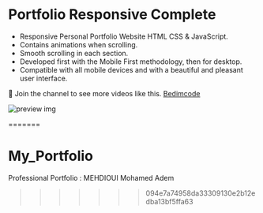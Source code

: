 
# Portfolio Responsive Complete

- Responsive Personal Portfolio Website HTML CSS & JavaScript.
- Contains animations when scrolling.
- Smooth scrolling in each section.
- Developed first with the Mobile First methodology, then for desktop.
- Compatible with all mobile devices and with a beautiful and pleasant user interface.

💙 Join the channel to see more videos like this. [Bedimcode](https://www.youtube.com/@Bedimcode)

![preview img](/adem.png)

=======
# My_Portfolio
Professional Portfolio : MEHDIOUI Mohamed Adem
>>>>>>> 094e7a74958da33309130e2b12edba13bf5ffa63
